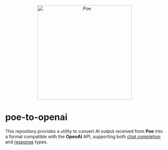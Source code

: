 <div align="center">
  <img src="https://i.imgur.com/VU5TOfr.png" alt="Poe" height="300">
</div>

# poe-to-openai
This repository provides a utility to convert AI output received from **Poe** into a format compatible with the **OpenAI** API, supporting both [chat completion](https://platform.openai.com/docs/api-reference/chat/create) and [response](https://platform.openai.com/docs/api-reference/responses/create) types.
